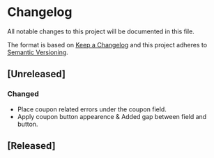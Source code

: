 # Changelog

All notable changes to this project will be documented in this file.

The format is based on [Keep a Changelog][keep a changelog] and this project adheres to [Semantic Versioning][semantic versioning].

## [Unreleased]

### Changed

- Place coupon related errors under the coupon field.
- Apply coupon button appearence & Added gap between field and button.

## [Released]

<!-- Links -->

[keep a changelog]: https://keepachangelog.com/
[semantic versioning]: https://semver.org/
